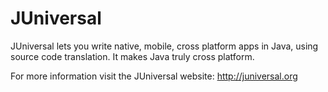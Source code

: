 # JUniversal
JUniversal lets you write native, mobile, cross platform apps in Java, using source code translation.
It makes Java truly cross platform.

For more information visit the JUniversal website:  http://juniversal.org
